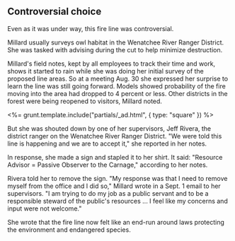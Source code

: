## Controversial choice

Even as it was under way, this fire line was controversial. 

Millard usually surveys owl habitat in the Wenatchee River Ranger District. She was tasked with advising during the cut to help minimize destruction. 

Millard's field notes, kept by all employees to track their time and work, shows it started to rain while she was doing her initial survey of the proposed line areas. So at a meeting Aug. 30 she expressed her surprise to learn the line was still going forward. Models showed probability of the fire moving into the area had dropped to 4 percent or less. Other districts in the forest were being reopened to visitors, Millard noted.

<%= grunt.template.include("partials/_ad.html", { type: "square" }) %>

But she was shouted down by one of her supervisors, Jeff Rivera, the district ranger on the Wenatchee River Ranger District. "We were told this line is happening and we are to accept it," she reported in her notes. 

In response, she made a sign and stapled it to her shirt. It said: "Resource Advisor = Passive Observer to the Carnage," according to her notes. 

Rivera told her to remove the sign. "My response was that I need to remove myself from the office and I did so," Millard wrote in a Sept. 1 email to her supervisors. "I am trying to do my job as a public servant and to be a responsible steward of the public's resources ... I feel like my concerns and input were not welcome."

She wrote that the fire line now felt like an end-run around laws protecting the environment and endangered species.